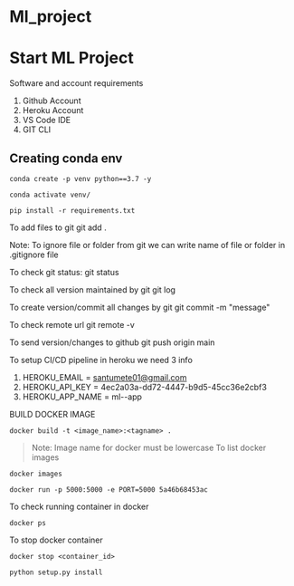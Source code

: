 # Ml_project

# Start ML Project

Software and account requirements

1. Github Account
2. Heroku Account
3. VS Code IDE
4. GIT CLI

## Creating conda env

```
conda create -p venv python==3.7 -y
```

```
conda activate venv/
```

```
pip install -r requirements.txt
```

To add files to git
git add .

Note: To ignore file or folder from git we can write name of file or folder in .gitignore file

To check git status:
git status

To check all version maintained by git
git log

To create version/commit all changes by git
git commit -m "message"

To check remote url
git remote -v

To send version/changes to github
git push origin main

To setup CI/CD pipeline in heroku we need 3 info

1. HEROKU_EMAIL = santumete01@gmail.com
2. HEROKU_API_KEY = 4ec2a03a-dd72-4447-b9d5-45cc36e2cbf3
3. HEROKU_APP_NAME = ml--app

BUILD DOCKER IMAGE

```
docker build -t <image_name>:<tagname> .
```

> Note: Image name for docker must be lowercase
> To list docker images

```
docker images
```

```
docker run -p 5000:5000 -e PORT=5000 5a46b68453ac

```

To check running container in docker

```
docker ps
```

To stop docker container

```
docker stop <container_id>
```

```
python setup.py install
```
